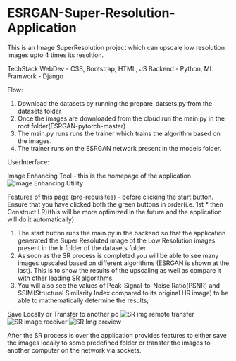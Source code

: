 # ESRGAN-Super-Resolution-Application

This is an Image SuperResolution project which can upscale low resolution images upto 4 times its resoltion.

TechStack
WebDev - CSS, Bootstrap, HTML, JS
Backend - Python, ML
Framwork - Django

Flow:
1. Download the datasets by running the prepare_datsets.py from the datasets folder
2. Once the images are downloaded from the cloud run the main.py in the root folder(ESRGAN-pytorch-master)
3. The main.py runs runs the trainer which trains the algorithm based on the images.
4. The trainer runs on the ESRGAN network present in the models folder.

UserInterface:

Image Enhancing Tool - this is the homepage of the application
![Image Enhancing Utility](https://user-images.githubusercontent.com/31624329/195983153-023db0c1-8787-4e33-b75c-282c658fc538.png)

Features of this page
(pre-requisites) - before clicking the start button. Ensure that you have clicked both the green buttons in order(i.e. 1st * then Construct LR)(this will be more optimized in the future and the application will do it automatically)
1. The start button runs the main.py in the backend so that the application generated the Super Resoluted image of the Low Resolution images present in the lr folder of the datasets folder
2. As soon as the SR process is completed you will be able to see many images upscaled based on different algorithms (ESRGAN is shown at the last). This is to show the results of the upscaling as well as compare it with other leading SR algorithms.
3. You will also see the values of Peak-Signal-to-Noise Ratio(PSNR) and SSIM(Structural Similarity Index compared to its original HR image) to be able to mathematically
determine the results;

Save Locally or Transfer to another pc
![SR img remote transfer](https://user-images.githubusercontent.com/31624329/195984075-db2e18e1-6f43-4e57-93da-6480ce7bdd4f.png)
![SR image receiver](https://user-images.githubusercontent.com/31624329/195984069-43d0c6c3-95bb-41e2-9bf2-a145f498d714.png)
![SR Img preview](https://user-images.githubusercontent.com/31624329/195984071-645912d9-acde-4d75-a1de-b562bcc187b9.png)

After the SR process is over the application provides features to either save the images locally to some predefined folder or transfer the images to another computer on the network via sockets.
